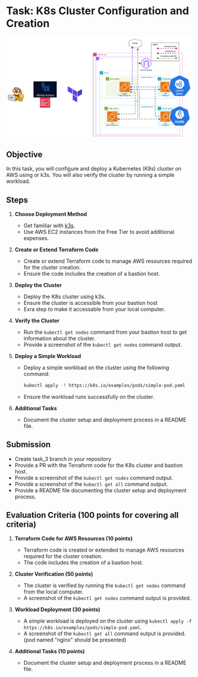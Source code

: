 # Task: K8s Cluster Configuration and Creation
![task_3 schema](../../visual_assets/task_3.png)
## Objective

In this task, you will configure and deploy a Kubernetes (K8s) cluster on AWS using or k3s. You will also verify the cluster by running a simple workload.

## Steps

1. **Choose Deployment Method**

   - Get familiar with [k3s](https://k3s.io/).
   - Use AWS EC2 instances from the Free Tier to avoid additional expenses.

2. **Create or Extend Terraform Code**

   - Create or extend Terraform code to manage AWS resources required for the cluster creation.
   - Ensure the code includes the creation of a bastion host.

3. **Deploy the Cluster**

   - Deploy the K8s cluster using k3s.
   - Ensure the cluster is accessible from your bastion host 
   - Exra step to make it accessable from your local computer.

4. **Verify the Cluster**

   - Run the `kubectl get nodes` command from your bastion host to get information about the cluster.
   - Provide a screenshot of the `kubectl get nodes` command output.

5. **Deploy a Simple Workload**

   - Deploy a simple workload on the cluster using the following command:
     ```sh
     kubectl apply -f https://k8s.io/examples/pods/simple-pod.yaml
     ```
   - Ensure the workload runs successfully on the cluster.

6. **Additional Tasks**
   - Document the cluster setup and deployment process in a README file.

## Submission

- Create task_3 branch in your repository
- Provide a PR with the Terraform code for the K8s cluster and bastion host.
- Provide a screenshot of the `kubectl get nodes` command output.
- Provide a screenshot of the `kubectl get all` command output.
- Provide a README file documenting the cluster setup and deployment process.

## Evaluation Criteria (100 points for covering all criteria)

1. **Terraform Code for AWS Resources (10 points)**

   - Terraform code is created or extended to manage AWS resources required for the cluster creation.
   - The code includes the creation of a bastion host.

2. **Cluster Verification (50 points)**

   - The cluster is verified by running the `kubectl get nodes` command from the local computer.
   - A screenshot of the `kubectl get nodes` command output is provided.

4. **Workload Deployment (30 points)**

   - A simple workload is deployed on the cluster using `kubectl apply -f https://k8s.io/examples/pods/simple-pod.yaml`.
   - A screenshot of the `kubectl get all` command output is provided. (pod named "nginx" should be presented)

5. **Additional Tasks (10 points)**
   - Document the cluster setup and deployment process in a README file.
